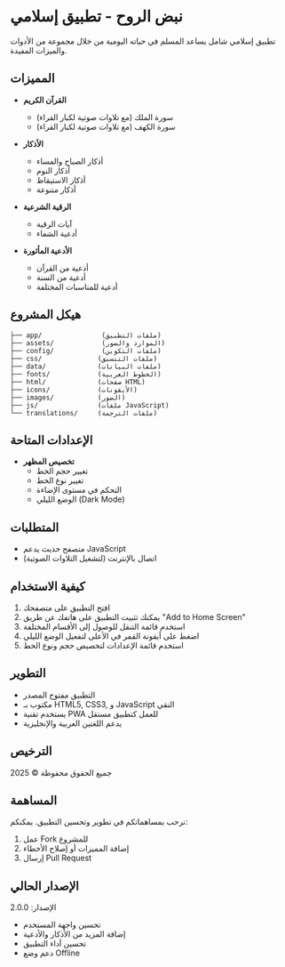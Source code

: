 # نبض الروح - تطبيق إسلامي

تطبيق إسلامي شامل يساعد المسلم في حياته اليومية من خلال مجموعة من الأدوات والميزات المفيدة.

## المميزات
- **القرآن الكريم**
  - سورة الملك (مع تلاوات صوتية لكبار القراء)
  - سورة الكهف (مع تلاوات صوتية لكبار القراء)
  
- **الأذكار**
  - أذكار الصباح والمساء
  - أذكار النوم
  - أذكار الاستيقاظ
  - أذكار متنوعة
  
- **الرقية الشرعية**
  - آيات الرقية
  - أدعية الشفاء
  
- **الأدعية المأثورة**
  - أدعية من القرآن
  - أدعية من السنة
  - أدعية للمناسبات المختلفة

## هيكل المشروع
```
├── app/               (ملفات التطبيق)
├── assets/            (الموارد والصور)
├── config/            (ملفات التكوين)
├── css/              (ملفات التنسيق)
├── data/             (ملفات البيانات)
├── fonts/            (الخطوط العربية)
├── html/             (صفحات HTML)
├── icons/            (الأيقونات)
├── images/           (الصور)
├── js/               (ملفات JavaScript)
└── translations/     (ملفات الترجمة)
```

## الإعدادات المتاحة
- **تخصيص المظهر**
  - تغيير حجم الخط
  - تغيير نوع الخط
  - التحكم في مستوى الإضاءة
  - الوضع الليلي (Dark Mode)

## المتطلبات
- متصفح حديث يدعم JavaScript
- اتصال بالإنترنت (لتشغيل التلاوات الصوتية)

## كيفية الاستخدام
1. افتح التطبيق على متصفحك
2. يمكنك تثبيت التطبيق على هاتفك عن طريق "Add to Home Screen"
3. استخدم قائمة التنقل للوصول إلى الأقسام المختلفة
4. اضغط على أيقونة القمر في الأعلى لتفعيل الوضع الليلي
5. استخدم قائمة الإعدادات لتخصيص حجم ونوع الخط

## التطوير
- التطبيق مفتوح المصدر
- مكتوب بـ HTML5, CSS3, و JavaScript النقي
- يستخدم تقنية PWA للعمل كتطبيق مستقل
- يدعم اللغتين العربية والإنجليزية

## الترخيص
جميع الحقوق محفوظة © 2025

## المساهمة
نرحب بمساهماتكم في تطوير وتحسين التطبيق. يمكنكم:
1. عمل Fork للمشروع
2. إضافة المميزات أو إصلاح الأخطاء
3. إرسال Pull Request

## الإصدار الحالي
الإصدار: 2.0.0
- تحسين واجهة المستخدم
- إضافة المزيد من الأذكار والأدعية
- تحسين أداء التطبيق
- دعم وضع Offline
